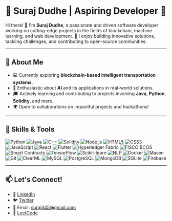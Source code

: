 # 🌟 Suraj Dudhe | Aspiring Developer 🌟

Hi there! 👋 I'm **Suraj Dudhe**, a passionate and driven software developer working on cutting-edge projects in the fields of blockchain, machine learning, and web development. 🚀 I enjoy building innovative solutions, tackling challenges, and contributing to open-source communities.

---

## 🌱 **About Me**
- 💻 Currently exploring **blockchain-based intelligent transportation systems**.
- 🤖 Enthusiastic about **AI** and its applications in real-world solutions.
- 🎓 Actively learning and contributing to projects involving **Java**, **Python**, **Solidity**, and more.
- 🌍 Open to collaborations on impactful projects and hackathons!

---

## 🔧 **Skills & Tools**

![Python](https://img.shields.io/badge/Python-3776AB?style=for-the-badge&logo=python&logoColor=white)  ![Java](https://img.shields.io/badge/Java-007396?style=for-the-badge&logo=java&logoColor=white)  ![C++](https://img.shields.io/badge/C++-00599C?style=for-the-badge&logo=cplusplus&logoColor=white)  ![Solidity](https://img.shields.io/badge/Solidity-363636?style=for-the-badge&logo=solidity&logoColor=white)  ![Node.js](https://img.shields.io/badge/Node.js-339933?style=for-the-badge&logo=node.js&logoColor=white)  ![HTML5](https://img.shields.io/badge/HTML5-E34F26?style=for-the-badge&logo=html5&logoColor=white)  ![CSS3](https://img.shields.io/badge/CSS3-1572B6?style=for-the-badge&logo=css3&logoColor=white)  ![JavaScript](https://img.shields.io/badge/JavaScript-F7DF1E?style=for-the-badge&logo=javascript&logoColor=black)  ![React](https://img.shields.io/badge/React-61DAFB?style=for-the-badge&logo=react&logoColor=black)  ![Flutter](https://img.shields.io/badge/Flutter-02569B?style=for-the-badge&logo=flutter&logoColor=white)  ![Hyperledger Fabric](https://img.shields.io/badge/Hyperledger_Fabric-2F3134?style=for-the-badge&logo=hyperledger&logoColor=white)  ![FISCO BCOS](https://img.shields.io/badge/FISCO_BCOS-3F51B5?style=for-the-badge&logo=fisco-bcos&logoColor=white)  ![Smart Contracts](https://img.shields.io/badge/Smart_Contracts-FF4500?style=for-the-badge&logo=ethereum&logoColor=white)  ![TensorFlow](https://img.shields.io/badge/TensorFlow-FF6F00?style=for-the-badge&logo=tensorflow&logoColor=white)  ![Scikit-learn](https://img.shields.io/badge/Scikit--Learn-F7931E?style=for-the-badge&logo=scikit-learn&logoColor=white)  ![NLP](https://img.shields.io/badge/Natural_Language_Processing-0052CC?style=for-the-badge&logo=apache&logoColor=white)  ![Docker](https://img.shields.io/badge/Docker-2496ED?style=for-the-badge&logo=docker&logoColor=white)  ![Maven](https://img.shields.io/badge/Maven-C71A36?style=for-the-badge&logo=apache-maven&logoColor=white)  ![Git](https://img.shields.io/badge/Git-F05032?style=for-the-badge&logo=git&logoColor=white)  ![ClearML](https://img.shields.io/badge/ClearML-4587F5?style=for-the-badge&logo=clearml&logoColor=white)  ![MySQL](https://img.shields.io/badge/MySQL-4479A1?style=for-the-badge&logo=mysql&logoColor=white)  ![PostgreSQL](https://img.shields.io/badge/PostgreSQL-336791?style=for-the-badge&logo=postgresql&logoColor=white)  ![MongoDB](https://img.shields.io/badge/MongoDB-47A248?style=for-the-badge&logo=mongodb&logoColor=white)  ![SQLite](https://img.shields.io/badge/SQLite-003B57?style=for-the-badge&logo=sqlite&logoColor=white)  ![Firebase](https://img.shields.io/badge/Firebase-FFCA28?style=for-the-badge&logo=firebase&logoColor=black)  

---

## 📫 **Let's Connect!**
- 💼 [LinkedIn](https://www.linkedin.com/in/suraj-dudhe-70b16b209/)
- 🐦 [Twitter](https://twitter.com/suraj_dudhe)
- 📧 Email: suraj345@gmail.com
- 🔗 [LeetCode](https://leetcode.com/u/surajdudhe7/)
